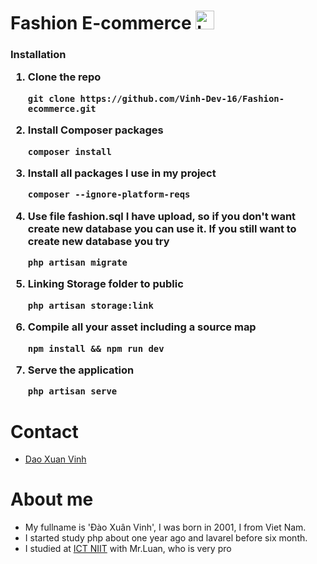 <h1> Fashion E-commerce 
<img src="https://raw.githubusercontent.com/Vinh-Dev-16/Fashion-ecommerce/fashion/public/images/logoCart.png" width="30" height="30" alt="Logo Cart">
</h1>

<p>
 <h3>Installation

 1. Clone the repo

        git clone https://github.com/Vinh-Dev-16/Fashion-ecommerce.git
        
 2. Install Composer packages
 
        composer install
        
 3. Install all packages I use in my project
 
        composer --ignore-platform-reqs
 
 4. Use file fashion.sql I have upload, so if you don't want create new database you can use it. If you still want to create new database you try
 
        php artisan migrate
        
 5. Linking Storage folder to public
    
        php artisan storage:link
        
 6. Compile all your asset including a source map
    
        npm install && npm run dev
        
 7. Serve the application
        
        php artisan serve
</p>

# Contact
   
   + <a href="https://www.facebook.com/vinh.dev.16/">Dao Xuan Vinh</a>

# About me 
   + My fullname is 'Đào Xuân Vinh', I was born in 2001, I from Viet Nam.
   + I started study php about one year ago and lavarel before six month.
   + I studied at [ICT NIIT](https://niithanoi.edu.vn) with Mr.Luan, who is very pro 
